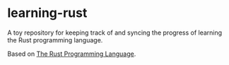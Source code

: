 # learning-rust
A toy repository for keeping track of and syncing the progress of learning the Rust programming language.

Based on [The Rust Programming Language](https://doc.rust-lang.org/book/title-page.html).

